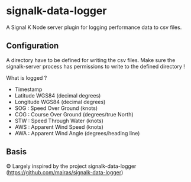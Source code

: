 # signalk-data-logger

A Signal K Node server plugin for logging performance data to csv files.

## Configuration

A directory have to be defined for writing the csv files. Make sure the signalk-server process has permissions to write to the defined directory !

What is logged ?
- Timestamp
- Latitude WGS84 (decimal degrees)
- Longitude WGS84 (decimal degrees)
- SOG : Speed Over Ground (knots)
- COG : Course Over Ground (degrees/true North)
- STW : Speed Through Water (knots)
- AWS : Apparent Wind Speed (knots)
- AWA : Apparent Wind Angle (degrees/heading line)

## Basis
© Largely inspired by the project signalk-data-logger (https://github.com/mairas/signalk-data-logger)
